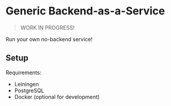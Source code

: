 # Generic Backend-as-a-Service

> WORK IN PROGRESS!

Run your own no-backend service!

## Setup

Requirements:
- Leiningen
- PostgreSQL
- Docker (optional for development)
